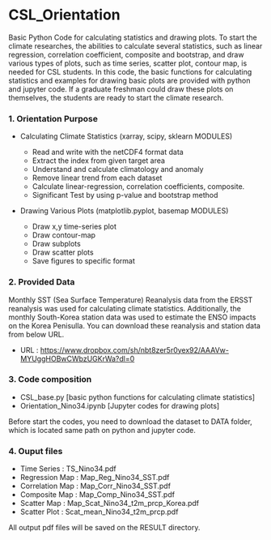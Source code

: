 # CSL_Orientation
Basic Python Code for calculating statistics and drawing plots. To start the climate researches, the abilities 
to calculate several statistics, such as linear regression, correlation coefficient, composite and bootstrap, 
and draw various types of plots, such as time series, scatter plot, contour map, is needed for CSL students. 
In this code, the basic functions for calculating statistics and examples for drawing basic plots are provided with python and jupyter code. 
If a graduate freshman could draw these plots on themselves, the students are ready to start the climate research. 


### 1. Orientation Purpose
  - Calculating Climate Statistics (xarray, scipy, sklearn MODULES)
    - Read and write with the netCDF4 format data
    - Extract the index from given target area 
    - Understand and calculate climatology and anomaly
    - Remove linear trend from each dataset
    - Calculate linear-regression, correlation coefficients, composite.
    - Significant Test by using p-value and bootstrap method
    
  - Drawing Various Plots (matplotlib.pyplot, basemap MODULES)
    - Draw x,y time-series plot 
    - Draw contour-map 
    - Draw subplots 
    - Draw scatter plots
    - Save figures to specific format
  
### 2. Provided Data 
Monthly SST (Sea Surface Temperature) Reanalysis data from the ERSST reanalysis was used for calculating climate statistics.
Additionally, the monthly South-Korea station data was used to estimate the ENSO impacts on the Korea Penisulla.
You can download these reanalysis and station data from below URL.
  - URL : https://www.dropbox.com/sh/nbt8zer5r0yex92/AAAVw-MYUggHOBwCWbzUGKrWa?dl=0


### 3. Code composition
  - CSL_base.py [basic python functions for calculating climate statistics]
  - Orientation_Nino34.ipynb [Jupyter codes for drawing plots]
  
Before start the codes, you need to download the dataset to DATA folder, which is located same path on python and jupyter code.

### 4. Ouput files
  - Time Series : TS_Nino34.pdf
  - Regression Map : Map_Reg_Nino34_SST.pdf
  - Correlation Map : Map_Corr_Nino34_SST.pdf
  - Composite Map : Map_Comp_Nino34_SST.pdf
  - Scatter Map : Map_Scat_Nino34_t2m_prcp_Korea.pdf
  - Scatter Plot : Scat_mean_Nino34_t2m_prcp.pdf
 
All output pdf files will be saved on the RESULT directory.
  
